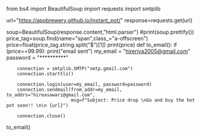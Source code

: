from bs4 import BeautifulSoup
import requests
import smtplib

url="https://appbrewery.github.io/instant_pot/"
response=requests.get(url)


soup=BeautifulSoup(response.content,"html.parser")
#print(soup.prettify())
price_tag=soup.find(name="span",class_="a-offscreen")
price=float(price_tag.string.split("$")[1])
print(price)
def to_email():
    if (price==99.99):
        print("email sent")
        my_email = "hireriya2005@gmail.com"
        password = "**********"

        connection = smtplib.SMTP("smtp.gmail.com")
        connection.starttls()

        connection.login(user=my_email, password=password)
        connection.sendmail(from_addr=my_email, to_addrs="hireasawari@gmail.com",
                            msg=f"Subject: Price drop \nGo and buy the hot pot soon!! \n\n {url}")

        connection.close()

to_email()
